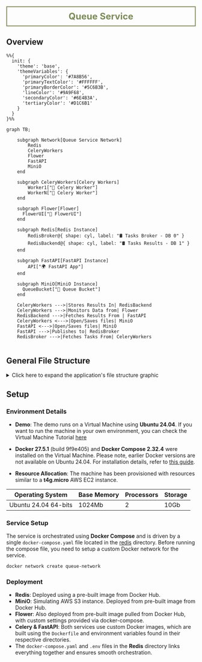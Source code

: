 <h1 style="color: #7A8B56; font-size: 24px; font-weight: bold; text-align: center; padding: 10px; border: 2px solid #7A8B56;">Queue Service</h1>

## Overview

```mermaid
%%{
  init: {
    'theme': 'base',
    'themeVariables': {
      'primaryColor': '#7A8B56',
      'primaryTextColor': '#FFFFFF',
      'primaryBorderColor': '#5C6B3B',
      'lineColor': '#9A9F68',
      'secondaryColor': '#6E4B3A',
      'tertiaryColor': '#D1C6B1'
    }
  }
}%%

graph TB;

    subgraph Network[Queue Service Network]
        Redis
        CeleryWorkers
        Flower
        FastAPI
        MiniO
    end
    
    subgraph CeleryWorkers[Celery Workers]
        Worker1["👷 Celery Worker"]
        WorkerN["👷 Celery Worker"]
    end

    subgraph Flower[Flower]
      FlowerUI["🌸 FlowerUI"]
    end

    subgraph Redis[Redis Instance]
        RedisBroker@{ shape: cyl, label: "🛢️ Tasks Broker - DB 0" }
        RedisBackend@{ shape: cyl, label: "🛢️ Tasks Results - DB 1" }
    end

    subgraph FastAPI[FastAPI Instance]
        API["🌍 FastAPI App"]
    end

    subgraph MiniO[MiniO Instance]
      QueueBucket["🧺 Queue Bucket"]
    end

    CeleryWorkers --->|Stores Results In| RedisBackend
    CeleryWorkers --->|Monitors Data from| Flower
    RedisBackend --->|Fetches Results From | FastAPI
    CeleryWorkers <--->|Open/Saves files| MiniO
    FastAPI <--->|Open/Saves files| MiniO
    FastAPI --->|Publishes to| RedisBroker 
    RedisBroker --->|Fetches Tasks From| CeleryWorkers  


```

## General File Structure

<details>
  <summary>Click here to expand the application's file structure graphic</summary>

```
Queue-Service
+---celery
|   +---app
|   |   __init__.py
|   |   celery_app.py
|   |   tasks.py
|   |   requirements.txt
|   |
|   .env
|   Dockerfile
|   README.md
|
+---docker
|   README.md
|
+---fast-api
|   +---app
|   |   __init__.py
|   |   celery_config.py
|   |   main.py
|   |   requirements.txt
|   |
|   .env
|   Dockerfile
|   README.md
|
+---redis
|   .env
|   docker-compose.yaml
|   redis.conf
|   README.md
|
+---virtual-machine
|   +---src
|   |   appliance-import-1.jpg
|   |   appliance-import-2.jpg
|   |   appliance-import-3.jpg
|   |   appliance-import-4.jpg
|   |   appliance-import-5.jpg
|   |   appliance-import-6.jpg
|   |   appliance-import-7.jpg
|   |   appliance-import-8.jpg
|   |   appliance-import-9.jpg
|   |   appliance-import-10.jpg
|   |
|   README.md
|
|---README.md
```

</details>

## Setup

### Environment Details
- **Demo**: The demo runs on a Virtual Machine using **Ubuntu 24.04**. If you want to run the machine in your own environment, you can check the Virtual Machine Tutorial [here](queue_service\virtual-machine\README.md)

- **Docker 27.5.1** (build 9f9e405) and **Docker Compose 2.32.4** were installed on the Virtual Machine. Please note, earlier Docker versions are not available on Ubuntu 24.04. For installation details, refer to [this guide](docker/README.md).
  
- **Resource Allocation**: The machine has been provisioned with resources similar to a **t4g.micro** AWS EC2 instance.

<table align="center">
  <thead>
    <tr>
      <th>Operating System</th>
      <th>Base Memory</th>
      <th>Processors</th>
      <th>Storage</th>
     </tr>
  </thead>
  <tbody>
    <tr>
      <td>Ubuntu 24.04 64-bits</td>
      <td>1024Mb</td>
      <td>2</td>
      <td>10Gb</td>
    </tr>
  </tbody>
</table>

### Service Setup
The service is orchestrated using **Docker Compose** and is driven by a single `docker-compose.yaml` file located in the [redis](redis) directory. Before running the compose file, you need to setup a custom Docker network for the service.

```bash
docker network create queue-network
```

### Deployment
- **Redis**: Deployed using a pre-built image from Docker Hub.
- **MiniO**: Simulating AWS S3 instance. Deployed from pre-built image from Docker Hub.
- **Flower**: Also deployed from pre-built image pulled from Docker Hub, with custom settings provided via docker-compose.
- **Celery & FastAPI**: Both services use custom Docker images, which are built using the `Dockerfile` and environment variables found in their respective directories. 
- The `docker-compose.yaml` and `.env` files in the **Redis** directory links everything together and ensures smooth orchestration.

